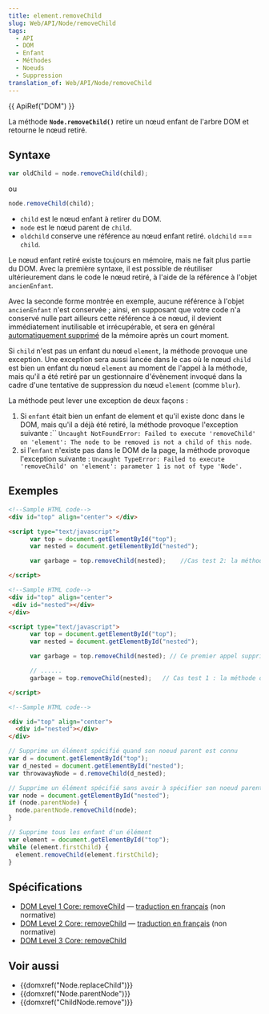 ```yaml
---
title: element.removeChild
slug: Web/API/Node/removeChild
tags:
  - API
  - DOM
  - Enfant
  - Méthodes
  - Noeuds
  - Suppression
translation_of: Web/API/Node/removeChild
---
```

{{ ApiRef("DOM") }}

La méthode **`Node.removeChild()`** retire un nœud enfant de l'arbre DOM et retourne le nœud retiré.

## Syntaxe

```js
var oldChild = node.removeChild(child);
```

ou

```js
node.removeChild(child);
```

- `child` est le nœud enfant à retirer du DOM.
- `node` est le nœud parent de `child`.
- `oldchild` conserve une référence au nœud enfant retiré. `oldchild` === `child`.

Le nœud enfant retiré existe toujours en mémoire, mais ne fait plus partie du DOM. Avec la première syntaxe, il est possible de réutiliser ultérieurement dans le code le nœud retiré, à l'aide de la référence à l'objet `ancienEnfant`_._

Avec la seconde forme montrée en exemple, aucune référence à l'objet `ancienEnfant` n'est conservée ; ainsi, en supposant que votre code n'a conservé nulle part ailleurs cette référence à ce nœud, il devient immédiatement inutilisable et irrécupérable, et sera en général [automatiquement supprimé](/fr/docs/Web/JavaScript/Gestion_de_la_m%C3%A9moire) de la mémoire après un court moment.

Si `child` n'est pas un enfant du nœud `element`, la méthode provoque une exception. Une exception sera aussi lancée dans le cas où le nœud `child` est bien un enfant du nœud `element` au moment de l'appel à la méthode, mais qu'il a été retiré par un gestionnaire d'évènement invoqué dans la cadre d'une tentative de suppression du nœud `element` (comme `blur`).

La méthode peut lever une exception de deux façons :

1. Si `enfant` était bien un enfant de element et qu'il existe donc dans le DOM, mais qu'il a déjà été retiré, la méthode provoque l'exception suivante :``
    `Uncaught NotFoundError: Failed to execute 'removeChild' on 'element': The node to be removed is not a child of this node`.
2. si l'`enfant` n'existe pas dans le DOM de la page, la méthode provoque l'exception suivante :
    `Uncaught TypeError: Failed to execute 'removeChild' on 'element': parameter 1 is not of type 'Node'.`

## Exemples

```html
<!--Sample HTML code-->
<div id="top" align="center"> </div>

<script type="text/javascript">
      var top = document.getElementById("top");
      var nested = document.getElementById("nested");

      var garbage = top.removeChild(nested);    //Cas test 2: la méthode lance l'exception (2)

</script>

<!--Sample HTML code-->
<div id="top" align="center">
 <div id="nested"></div>
</div>

<script type="text/javascript">
      var top = document.getElementById("top");
      var nested = document.getElementById("nested");

      var garbage = top.removeChild(nested); // Ce premier appel supprime correctement le noeud

      // ......
      garbage = top.removeChild(nested);   // Cas test 1 : la méthode dans le second appel ici, lance l'exception (1)

</script>
```

```html
<!--Sample HTML code-->

<div id="top" align="center">
  <div id="nested"></div>
</div>
```

```js
// Supprime un élément spécifié quand son noeud parent est connu
var d = document.getElementById("top");
var d_nested = document.getElementById("nested");
var throwawayNode = d.removeChild(d_nested);
```

```js
// Supprime un élément spécifié sans avoir à spécifier son noeud parent
var node = document.getElementById("nested");
if (node.parentNode) {
  node.parentNode.removeChild(node);
}
```

```js
// Supprime tous les enfant d'un élément
var element = document.getElementById("top");
while (element.firstChild) {
  element.removeChild(element.firstChild);
}
```

## Spécifications

- [DOM Level 1 Core: removeChild](http://www.w3.org/TR/REC-DOM-Level-1/level-one-core.html#method-removeChild) — [traduction en français](http://xmlfr.org/w3c/TR/REC-DOM-Level-1/level-one-core.html#method-removeChild) (non normative)
- [DOM Level 2 Core: removeChild](http://www.w3.org/TR/DOM-Level-2-Core/core.html#ID-1734834066) — [traduction en français](http://www.yoyodesign.org/doc/w3c/dom2/core/core.html#ID-1734834066) (non normative)
- [DOM Level 3 Core: removeChild](http://www.w3.org/TR/DOM-Level-3-Core/core.html#ID-1734834066)

## Voir aussi

- {{domxref("Node.replaceChild")}}
- {{domxref("Node.parentNode")}}
- {{domxref("ChildNode.remove")}}
